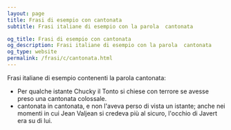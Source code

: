 ```yaml
---
layout: page
title: Frasi di esempio con cantonata 
subtitle: Frasi italiane di esempio con la parola  cantonata

og_title: Frasi di esempio con cantonata 
og_description: Frasi italiane di esempio con la parola  cantonata
og_type: website
permalink: /frasi/c/cantonata.html
---
```


Frasi italiane di esempio contenenti la parola cantonata:


- Per qualche istante Chucky il Tonto si chiese con terrore se avesse preso una cantonata colossale.
- cantonata in cantonata, e non l'aveva perso di vista un istante; anche nei momenti in cui Jean Valjean si credeva più al sicuro, l'occhio di Javert era su di lui.
